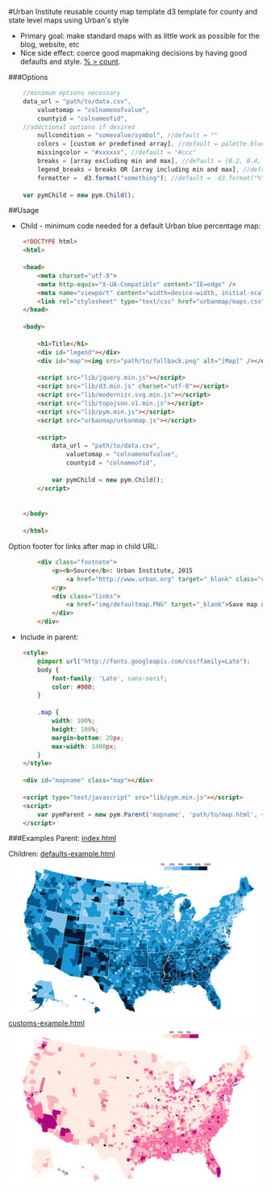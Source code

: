 #Urban Institute reusable county map template
d3 template for county and state level maps using Urban's style
* Primary goal: make standard maps with as little work as possible for the blog, website, etc
* Nice side effect: coerce good mapmaking decisions by having good defaults and style. [% > count](https://xkcd.com/1138/).

###Options
```javascript
    //minimum options necessary
    data_url = "path/to/data.csv",
        valuetomap = "colnamenofvalue",
        countyid = "colnameofid",
    //additional options if desired
        nullcondition = "somevalue/symbol", //default = ""
        colors = [custom or predefined array], //default = palette.blue5
        missingcolor = "#xxxxxx", //default = "#ccc"
        breaks = [array excluding min and max], //default = [0.2, 0.4, 0.6, 0.8]
        legend_breaks = breaks OR [array including min and max], //default = [0, 0.2, 0.4, 0.6, 0.8, 1.0]
        formatter =  d3.format("something"); //default =  d3.format("%"), percents rounded to whole number

    var pymChild = new pym.Child();
```

##Usage
* Child - minimum code needed for a default Urban blue percentage map:
```html
    <!DOCTYPE html>
    <html>

    <head>
        <meta charset="utf-8">
        <meta http-equiv="X-UA-Compatible" content="IE=edge" />
        <meta name="viewport" content="width=device-width, initial-scale=1, minimum-scale=1, maximum-scale=1, user-scalable=no" />
        <link rel="stylesheet" type="text/css" href="urbanmap/maps.css">
    </head>

    <body>

        <h1>Title</h1>
        <div id="legend"></div>
        <div id="map"><img src="path/to/fallback.png" alt="[Map]" /></div>

        <script src="lib/jquery.min.js"></script>
        <script src="lib/d3.min.js" charset="utf-8"></script>
        <script src="lib/modernizr.svg.min.js"></script>
        <script src="lib/topojson.v1.min.js"></script>
        <script src="lib/pym.min.js"></script>
        <script src="urbanmap/urbanmap.js"></script>

        <script>
            data_url = "path/to/data.csv",
                valuetomap = "colnamenofvalue",
                countyid = "colnameofid",

            var pymChild = new pym.Child();
        </script>


    </body>

    </html>
```
Option footer for links after map in child URL:
```html
        <div class="footnote">
            <p><b>Source</b>: Urban Institute, 2015
                <a href="http://www.urban.org" target="_blank" class="urban"><span style="color:#1696d2">Urban</span> <span style="color:#000">Institute</span></a>
            </p>
            <div class="links">
                <a href="img/defaultmap.PNG" target="_blank">Save map as image</a>
            </div>
        </div>
```

* Include in parent:
```html 
    <style>
        @import url("http://fonts.googleapis.com/css?family=Lato");
        body {
            font-family: 'Lato', sans-serif;
            color: #000;
        }
        
        .map {
            width: 100%;
            height: 100%;
            margin-bottom: 20px;
            max-width: 1400px;
        }
    </style>
    
    <div id="mapname" class="map"></div>
    
    <script type="text/javascript" src="lib/pym.min.js"></script>
    <script>
        var pymParent = new pym.Parent('mapname', 'path/to/map.html', {});
    </script>
```

###Examples
Parent: [index.html](/index.html)

Children: [defaults-example.html](/defaults-example.html)
![All defaults map](/img/defaults-fallback.png)
[customs-example.html](/customs-example.html)
![All customs map](/img/customs-fallback.png)